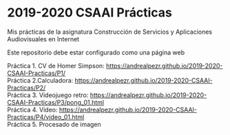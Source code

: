 # 2019-2020 CSAAI Prácticas
Mis prácticas de la asignatura Construcción de Servicios y Aplicaciones Audiovisuales en Internet

Este repositorio debe estar configurado como una página web

Práctica 1. CV de Homer Simpson: https://andrealpezr.github.io/2019-2020-CSAAI-Practicas/P1/
<br>
Práctica 2.Calculadora: https://andrealpezr.github.io/2019-2020-CSAAI-Practicas/P2/
<br>
Práctica 3. Videojuego retro: https://andrealpezr.github.io/2019-2020-CSAAI-Practicas/P3/pong_01.html
<br>
Práctica 4. Vídeo: https://andrealpezr.github.io/2019-2020-CSAAI-Practicas/P4/video_01.html
<br>
Práctica 5. Procesado de imagen
